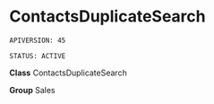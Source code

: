 # ContactsDuplicateSearch

`APIVERSION: 45`

`STATUS: ACTIVE`



**Class** ContactsDuplicateSearch


**Group** Sales

